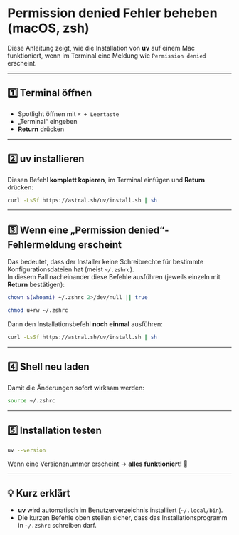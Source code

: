 # Permission denied Fehler beheben (macOS, zsh)

Diese Anleitung zeigt, wie die Installation von **uv** auf einem Mac funktioniert, wenn im Terminal eine Meldung wie `Permission denied` erscheint.  


---

## 1️⃣ Terminal öffnen

- Spotlight öffnen mit `⌘ + Leertaste`  
- „Terminal“ eingeben  
- **Return** drücken

---

## 2️⃣ uv installieren

Diesen Befehl **komplett kopieren**, im Terminal einfügen und **Return** drücken:

```bash
curl -LsSf https://astral.sh/uv/install.sh | sh
```

---

## 3️⃣ Wenn eine „Permission denied“-Fehlermeldung erscheint

Das bedeutet, dass der Installer keine Schreibrechte für bestimmte Konfigurationsdateien hat (meist `~/.zshrc`).  
In diesem Fall nacheinander diese Befehle ausführen (jeweils einzeln mit **Return** bestätigen):

```bash
chown $(whoami) ~/.zshrc 2>/dev/null || true
```

```bash
chmod u+rw ~/.zshrc
```

Dann den Installationsbefehl **noch einmal** ausführen:

```bash
curl -LsSf https://astral.sh/uv/install.sh | sh
```

---

## 4️⃣ Shell neu laden

Damit die Änderungen sofort wirksam werden:

```bash
source ~/.zshrc
```

---

## 5️⃣ Installation testen

```bash
uv --version
```

Wenn eine Versionsnummer erscheint → **alles funktioniert! 🎉**

---

## 💡 Kurz erklärt

- **uv** wird automatisch im Benutzerverzeichnis installiert (`~/.local/bin`).  
- Die kurzen Befehle oben stellen sicher, dass das Installationsprogramm in `~/.zshrc` schreiben darf.  
